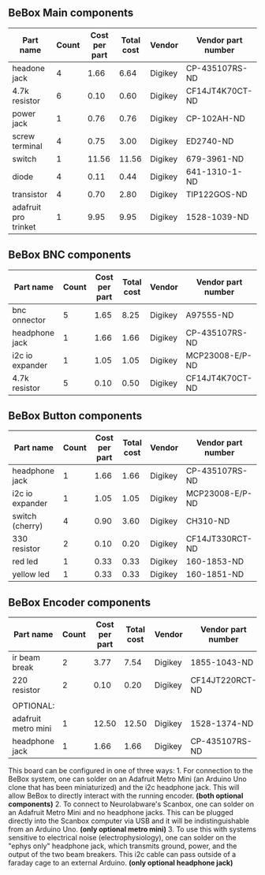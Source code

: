 ## BeBox Main components

| Part name            | Count | Cost per part | Total cost | Vendor  | Vendor part number | 
|----------------------|-------|---------------|------------|---------|--------------------| 
| headone jack         | 4     | 1.66          | 6.64       | Digikey | CP-435107RS-ND     | 
| 4.7k resistor        | 6     | 0.10          | 0.60       | Digikey | CF14JT4K70CT-ND    | 
| power jack           | 1     | 0.76          | 0.76       | Digikey | CP-102AH-ND        | 
| screw terminal       | 4     | 0.75          | 3.00       | Digikey | ED2740-ND          | 
| switch               | 1     | 11.56         | 11.56      | Digikey | 679-3961-ND        | 
| diode                | 4     | 0.11          | 0.44       | Digikey | 641-1310-1-ND      | 
| transistor           | 4     | 0.70          | 2.80       | Digikey | TIP122GOS-ND       | 
| adafruit pro trinket | 1     | 9.95          | 9.95       | Digikey | 1528-1039-ND       | 


## BeBox BNC components

| Part name       | Count | Cost per part | Total cost | Vendor  | Vendor part number | 
|-----------------|-------|---------------|------------|---------|--------------------| 
| bnc onnector    | 5     | 1.65          | 8.25       | Digikey | A97555-ND          | 
| headphone jack  | 1     | 1.66          | 1.66       | Digikey | CP-435107RS-ND     | 
| i2c io expander | 1     | 1.05          | 1.05       | Digikey | MCP23008-E/P-ND    | 
| 4.7k resistor   | 5     | 0.10          | 0.50       | Digikey | CF14JT4K70CT-ND    | 

## BeBox Button components

| Part name       | Count | Cost per part | Total cost | Vendor  | Vendor part number | 
|-----------------|-------|---------------|------------|---------|--------------------| 
| headphone jack  | 1     | 1.66          | 1.66       | Digikey | CP-435107RS-ND     | 
| i2c io expander | 1     | 1.05          | 1.05       | Digikey | MCP23008-E/P-ND    | 
| switch (cherry) | 4     | 0.90          | 3.60       | Digikey | CH310-ND           | 
| 330 resistor    | 2     | 0.10          | 0.20       | Digikey | CF14JT330RCT-ND    | 
| red led         | 1     | 0.33          | 0.33       | Digikey | 160-1853-ND        | 
| yellow led      | 1     | 0.33          | 0.33       | Digikey | 160-1851-ND        | 

## BeBox Encoder components

| Part name           | Count | Cost per part | Total cost | Vendor  | Vendor part number | 
|---------------------|-------|---------------|------------|---------|--------------------| 
| ir beam break       | 2     | 3.77          | 7.54       | Digikey | 1855-1043-ND       | 
| 220 resistor        | 2     | 0.10          | 0.20       | Digikey | CF14JT220RCT-ND    | 
|                     |       |               |            |         |                    | 
| OPTIONAL:           |       |               |            |         |                    | 
| adafruit metro mini | 1     | 12.50         | 12.50      | Digikey | 1528-1374-ND       | 
| headphone jack      | 1     | 1.66          | 1.66       | Digikey | CP-435107RS-ND     | 

This board can be configured in one of three ways: 
	1. For connection to the BeBox system, one can solder on an Adafruit Metro Mini (an Arduino Uno clone that has been miniaturized) and the i2c headphone jack. This will allow BeBox to directly interact with the running encoder.  __(both optional components)__
	2. To connect to Neurolabware's Scanbox, one can solder on an Adafruit Metro Mini and no headphone jacks. This can be plugged directly into the Scanbox computer via USB and it will be indistinguishable from an Arduino Uno.  __(only optional metro mini)__
	3. To use this with systems sensitive to electrical noise (electrophysiology), one can solder on the "ephys only" headphone jack, which transmits ground, power, and the output of the two beam breakers. This i2c cable can pass outside of a faraday cage to an external Arduino.  __(only optional headphone jack)__
